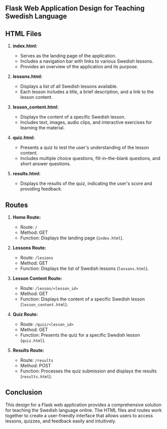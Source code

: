## **Flask Web Application Design for Teaching Swedish Language**

## **HTML Files**

1. **index.html:**
   - Serves as the landing page of the application.
   - Includes a navigation bar with links to various Swedish lessons.
   - Provides an overview of the application and its purpose.

2. **lessons.html:**
   - Displays a list of all Swedish lessons available.
   - Each lesson includes a title, a brief description, and a link to the lesson content.

3. **lesson_content.html:**
   - Displays the content of a specific Swedish lesson.
   - Includes text, images, audio clips, and interactive exercises for learning the material.

4. **quiz.html:**
   - Presents a quiz to test the user's understanding of the lesson content.
   - Includes multiple choice questions, fill-in-the-blank questions, and short answer questions.

5. **results.html:**
   - Displays the results of the quiz, indicating the user's score and providing feedback.

## **Routes**

1. **Home Route:**
   - Route: `/`
   - Method: GET
   - Function: Displays the landing page (`index.html`).

2. **Lessons Route:**
   - Route: `/lessons`
   - Method: GET
   - Function: Displays the list of Swedish lessons (`lessons.html`).

3. **Lesson Content Route:**
   - Route: `/lesson/<lesson_id>`
   - Method: GET
   - Function: Displays the content of a specific Swedish lesson (`lesson_content.html`).

4. **Quiz Route:**
   - Route: `/quiz/<lesson_id>`
   - Method: GET
   - Function: Presents the quiz for a specific Swedish lesson (`quiz.html`).

5. **Results Route:**
   - Route: `/results`
   - Method: POST
   - Function: Processes the quiz submission and displays the results (`results.html`).

## **Conclusion**

This design for a Flask web application provides a comprehensive solution for teaching the Swedish language online. The HTML files and routes work together to create a user-friendly interface that allows users to access lessons, quizzes, and feedback easily and intuitively.